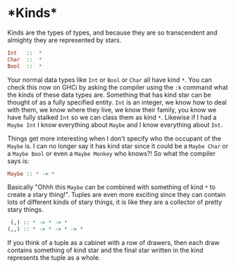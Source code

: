 # \*Kinds\*


Kinds are the types of types, and because they are so transcendent and almighty they are represented by stars.

```haskell
Int   ::  *
Char  ::  *
Bool  ::  *
```

Your normal data types like `Int` or `Bool` or `Char` all have kind `*`. You can check this now on GHCi by asking the compiler using the `:k` command what the kinds of these data types are. Something that has kind star can be thought of as a fully specified entity. `Int` is an integer, we know how to deal with them, we know where they live, we know their family, you know we have fully stalked `Int` so we can class them as kind `*`. Likewise if I had a `Maybe Int` I know everything about `Maybe` and I know everything about `Int`.

Things get more interesting when I don't specify who the occupant of the `Maybe` is. I can no longer say it has kind star since it could be a `Maybe Char` or a `Maybe Bool` or even a `Maybe Monkey` who knows?! So what the compiler says is:

```haskell
Maybe :: * -> *
```

Basically "Ohhh this `Maybe` can be combined with something of kind `*` to create a stary thing!". Tuples are even more exciting since they can contain lots of different kinds of stary things, it is like they are a collector of pretty stary things.

```haskell
 (,) :: * -> * -> *
(,,) :: * -> * -> * -> *
```

If you think of a tuple as a cabinet with a row of drawers, then each draw contains something of kind star and the final star written in the kind represents the tuple as a whole.
